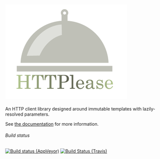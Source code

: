 ![Logo](docs/source/_static/logo-medium.gif)
--------------------------------------------

An HTTP client library designed around immutable templates with lazily-resolved parameters.

See [the documentation](https://tintoy.github.io/HTTPlease) for more information.

###### Build status

[![Build status (AppVeyor)](https://ci.appveyor.com/api/projects/status/95nuftpx9f1csgs8?svg=true)](https://ci.appveyor.com/project/tintoy/httplease) [![Build Status (Travis)](https://travis-ci.org/tintoy/HTTPlease.svg?branch=development%2Fv1.1)](https://travis-ci.org/tintoy/HTTPlease)
